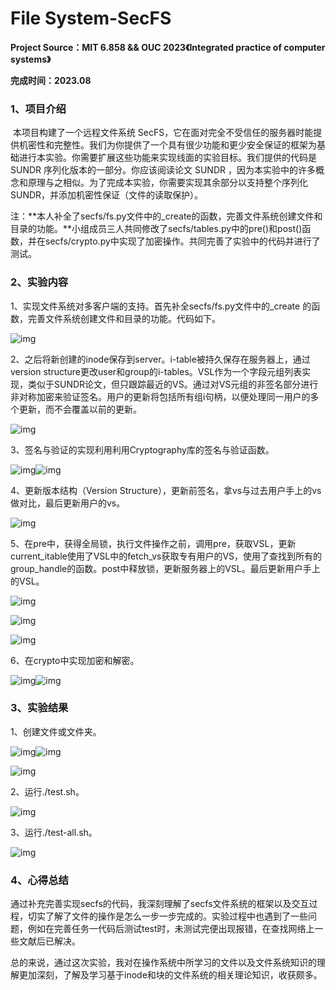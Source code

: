 # File System-SecFS

**Project Source：MIT 6.858 && OUC 2023《Integrated practice of computer systems》**

**完成时间：2023.08**

### 1、项目介绍

​        本项目构建了一个远程文件系统 SecFS，它在面对完全不受信任的服务器时能提供机密性和完整性。我们为你提供了一个具有很少功能和更少安全保证的框架为基础进行本实验。你需要扩展这些功能来实现线面的实验目标。我们提供的代码是 SUNDR 序列化版本的一部分。你应该阅读论文 SUNDR ，因为本实验中的许多概念和原理与之相似。为了完成本实验，你需要实现其余部分以支持整个序列化 SUNDR，并添加机密性保证（文件的读取保护）。

注：**本人补全了secfs/fs.py文件中的_create的函数，完善文件系统创建文件和目录的功能。**小组成员三人共同修改了secfs/tables.py中的pre()和post()函数，并在secfs/crypto.py中实现了加密操作。共同完善了实验中的代码并进行了测试。

### 2、实验内容

1、实现文件系统对多客户端的支持。首先补全secfs/fs.py文件中的_create 的函数，完善文件系统创建文件和目录的功能。代码如下。

![img](file:///C:\Users\26797\AppData\Local\Temp\ksohtml8256\wps16.jpg) 

2、之后将新创建的inode保存到server。i-table被持久保存在服务器上，通过version structure更改user和group的i-tables。VSL作为一个字段元组列表实现，类似于SUNDR论文，但只跟踪最近的VS。通过对VS元组的非签名部分进行非对称加密来验证签名。用户的更新将包括所有组i句柄，以便处理同一用户的多个更新，而不会覆盖以前的更新。

![img](file:///C:\Users\26797\AppData\Local\Temp\ksohtml8256\wps17.jpg) 

3、签名与验证的实现利用利用Cryptography库的签名与验证函数。

![img](file:///C:\Users\26797\AppData\Local\Temp\ksohtml8256\wps18.jpg)![img](file:///C:\Users\26797\AppData\Local\Temp\ksohtml8256\wps19.jpg) 

4、更新版本结构（Version Structure），更新前签名，拿vs与过去用户手上的vs做对比，最后更新用户的vs。

![img](file:///C:\Users\26797\AppData\Local\Temp\ksohtml8256\wps20.jpg) 

5、在pre中，获得全局锁，执行文件操作之前，调用pre，获取VSL，更新current_itable使用了VSL中的fetch_vs获取专有用户的VS，使用了查找到所有的group_handle的函数。post中释放锁，更新服务器上的VSL。最后更新用户手上的VSL。

![img](file:///C:\Users\26797\AppData\Local\Temp\ksohtml8256\wps21.jpg) 

![img](file:///C:\Users\26797\AppData\Local\Temp\ksohtml8256\wps22.jpg) 

![img](file:///C:\Users\26797\AppData\Local\Temp\ksohtml8256\wps23.jpg) 

6、在crypto中实现加密和解密。

![img](file:///C:\Users\26797\AppData\Local\Temp\ksohtml8256\wps24.jpg)![img](file:///C:\Users\26797\AppData\Local\Temp\ksohtml8256\wps25.jpg) 

### 3、实验结果 

1、创建文件或文件夹。

![img](file:///C:\Users\26797\AppData\Local\Temp\ksohtml8256\wps26.jpg)![img](file:///C:\Users\26797\AppData\Local\Temp\ksohtml8256\wps27.jpg) 

![img](file:///C:\Users\26797\AppData\Local\Temp\ksohtml8256\wps28.jpg) 

2、运行./test.sh。

![img](file:///C:\Users\26797\AppData\Local\Temp\ksohtml8256\wps29.jpg) 

3、运行./test-all.sh。

![img](file:///C:\Users\26797\AppData\Local\Temp\ksohtml8256\wps30.jpg) 

### 4、心得总结

​        通过补充完善实现secfs的代码，我深刻理解了secfs文件系统的框架以及交互过程，切实了解了文件的操作是怎么一步一步完成的。实验过程中也遇到了一些问题，例如在完善任务一代码后测试test时，未测试完便出现报错，在查找网络上一些文献后已解决。

​        总的来说，通过这次实验，我对在操作系统中所学习的文件以及文件系统知识的理解更加深刻，了解及学习基于inode和块的文件系统的相关理论知识，收获颇多。


